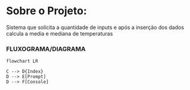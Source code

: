 # Sobre o Projeto:

Sistema que solicita a quantidade de inputs e após a inserção dos dados calcula a media e mediana de temperaturas

### FLUXOGRAMA/DIAGRAMA

```mermaid
flowchart LR

C --> D{Index}
D --> E[Prompt]
D --> F[Console]

```


